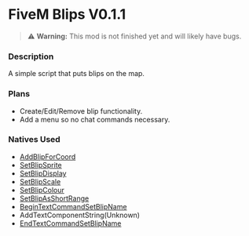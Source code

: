# FiveM Blips V0.1.1
> :warning: **Warning:** This mod is not finished yet and will likely have bugs.

### Description
A simple script that puts blips on the map.

### Plans
- Create/Edit/Remove blip functionality.
- Add a menu so no chat commands necessary.

### Natives Used
- [AddBlipForCoord](https://docs.fivem.net/natives/?_0x5A039BB0BCA604B6)
- [SetBlipSprite](https://docs.fivem.net/natives/?_0xDF735600A4696DAF)
- [SetBlipDisplay](https://docs.fivem.net/natives/?_0x9029B2F3DA924928)
- [SetBlipScale](https://docs.fivem.net/natives/?_0xD38744167B2FA257)
- [SetBlipColour](https://docs.fivem.net/natives/?_0x03D7FB09E75D6B7E)
- [SetBlipAsShortRange](https://docs.fivem.net/natives/?_0xBE8BE4FE60E27B72)
- [BeginTextCommandSetBlipName](https://docs.fivem.net/natives/?_0xF9113A30DE5C6670)
- AddTextComponentString(Unknown)
- [EndTextCommandSetBlipName](https://docs.fivem.net/natives/?_0xF9113A30DE5C6670)